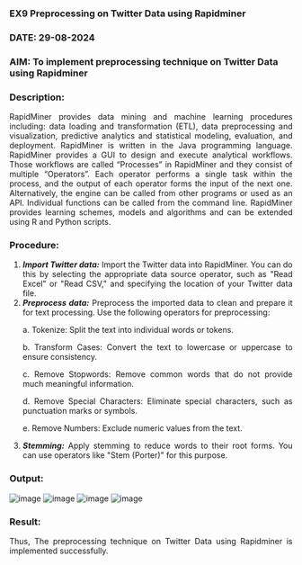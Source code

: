 ### EX9 Preprocessing on Twitter Data using Rapidminer
### DATE: 29-08-2024
### AIM: To implement preprocessing technique on Twitter Data using Rapidminer
### Description: 
<div align = "justify">
RapidMiner provides data mining and machine learning procedures including: data loading and transformation (ETL), data preprocessing and visualization, 
predictive analytics and statistical modeling, evaluation, and deployment. RapidMiner is written in the Java programming language. 
RapidMiner provides a GUI to design and execute analytical workflows. Those workflows are called “Processes” in RapidMiner and they consist of multiple “Operators”. 
Each operator performs a single task within the process, and the output of each operator forms the input of the next one. Alternatively, the engine can be called from 
other programs or used as an API. Individual functions can be called from the command line. 
RapidMiner provides learning schemes, models and algorithms and can be extended using R and Python scripts.

### Procedure:
1) ***Import Twitter data:*** Import the Twitter data into RapidMiner. You can do this by selecting the appropriate
data source operator, such as "Read Excel" or "Read CSV," and specifying the location of your Twitter data
file.
2) ***Preprocess data:*** Preprocess the imported data to clean and prepare it for text processing. Use the following
operators for preprocessing:
    <p>a. Tokenize: Split the text into individual words or tokens.
    <p>b. Transform Cases: Convert the text to lowercase or uppercase to ensure consistency.
    <p>c. Remove Stopwords: Remove common words that do not provide much meaningful information.
    <p>d. Remove Special Characters: Eliminate special characters, such as punctuation marks or symbols.
    <p>e. Remove Numbers: Exclude numeric values from the text.
3) ***Stemming:*** Apply stemming to reduce words to their root forms. You can use operators like "Stem (Porter)"
for this purpose.


### Output:
![image](https://github.com/user-attachments/assets/8538d682-88aa-4928-89d6-ea425e9f0f0a)
![image](https://github.com/user-attachments/assets/5d9eb96f-315e-40fb-b220-d13d5659c829)
![image](https://github.com/user-attachments/assets/d652e86c-635d-43a4-94ac-f05eb5bef39b)
![image](https://github.com/user-attachments/assets/64d6b928-73d9-4226-9590-aebfdde37e67)




### Result:
Thus, The preprocessing technique on Twitter Data using Rapidminer is implemented successfully.
